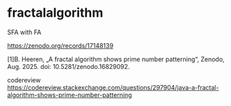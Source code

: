 # fractalalgorithm
SFA with FA

https://zenodo.org/records/17148139

[1]B. Heeren, „A fractal algorithm shows prime number patterning“, Zenodo, Aug. 2025. doi: 10.5281/zenodo.16829092.

codereview
https://codereview.stackexchange.com/questions/297904/java-a-fractal-algorithm-shows-prime-number-patterning
